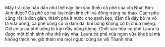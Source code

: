 Mấy trái cây hấp dẫn như thế này làm sao thiếu cà phê của chị Nhật Kim Anh được? Cà phê có hai loại nấm linh chi và đông trùng hạ thảo. Cách pha cũng rất là đơn giản, thành pha ít nước cho sanh kẹo, đậm đà dậy bỏ ra vô là vừa uống, cà phê uống có vị đậm đà, khi uống không có bị chua miệng. Giờ có ly cà phê uống là tràn đầy năng lượng.
Chốt sáu hộp cà phê Laura là được một bình sinh như thế này nha. Laura cà phê vừa ngon vừa khoẻ ai mà không thích nè, giờ tham mà mọi người cùng ăn với Thanh nha.